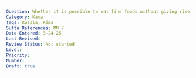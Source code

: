 ```yaml
---
Question: Whether it is possible to eat fine foods without giving rise to sensual desire?
Category: Kāma
Tags: Kusala, Kāma
Sutta References: MN 7
Date Entered: 3-24-25
Last Revised:
Review Status: Not started
Level: 
Priority: 
Number: 
Draft: true
---
```

